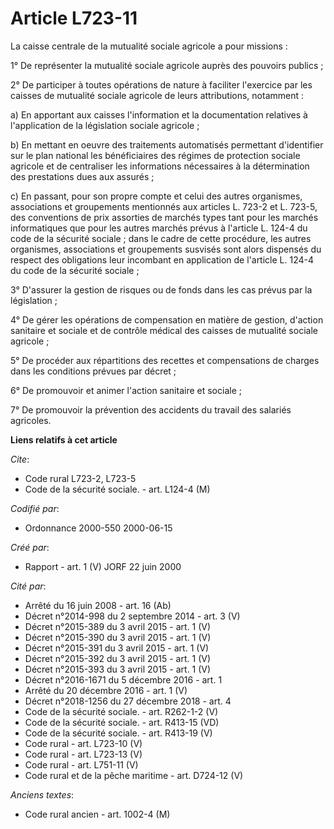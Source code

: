 # Article L723-11

La caisse centrale de la mutualité sociale agricole a pour missions :

1° De représenter la mutualité sociale agricole auprès des pouvoirs publics ;

2° De participer à toutes opérations de nature à faciliter l'exercice par les caisses de mutualité sociale agricole de leurs
attributions, notamment :

a) En apportant aux caisses l'information et la documentation relatives à l'application de la législation sociale agricole ;

b) En mettant en oeuvre des traitements automatisés permettant d'identifier sur le plan national les bénéficiaires des
régimes de protection sociale agricole et de centraliser les informations nécessaires à la détermination des prestations dues
aux assurés ;

c) En passant, pour son propre compte et celui des autres organismes, associations et groupements mentionnés aux articles L.
723-2 et L. 723-5, des conventions de prix assorties de marchés types tant pour les marchés informatiques que pour les autres
marchés prévus à l'article L. 124-4 du code de la sécurité sociale ; dans le cadre de cette procédure, les autres organismes,
associations et groupements susvisés sont alors dispensés du respect des obligations leur incombant en application de
l'article L. 124-4 du code de la sécurité sociale ;

3° D'assurer la gestion de risques ou de fonds dans les cas prévus par la législation ;

4° De gérer les opérations de compensation en matière de gestion, d'action sanitaire et sociale et de contrôle médical des
caisses de mutualité sociale agricole ;

5° De procéder aux répartitions des recettes et compensations de charges dans les conditions prévues par décret ;

6° De promouvoir et animer l'action sanitaire et sociale ;

7° De promouvoir la prévention des accidents du travail des salariés agricoles.

**Liens relatifs à cet article**

_Cite_:

  - Code rural L723-2, L723-5
  - Code de la sécurité sociale. - art. L124-4 (M)

_Codifié par_:

  - Ordonnance 2000-550 2000-06-15

_Créé par_:

  - Rapport - art. 1 (V) JORF 22 juin 2000

_Cité par_:

  - Arrêté du 16 juin 2008 - art. 16 (Ab)
  - Décret n°2014-998 du 2 septembre 2014 - art. 3 (V)
  - Décret n°2015-389 du 3 avril 2015 - art. 1 (V)
  - Décret n°2015-390 du 3 avril 2015 - art. 1 (V)
  - Décret n°2015-391 du 3 avril 2015 - art. 1 (V)
  - Décret n°2015-392 du 3 avril 2015 - art. 1 (V)
  - Décret n°2015-393 du 3 avril 2015 - art. 1 (V)
  - Décret n°2016-1671 du 5 décembre 2016 - art. 1
  - Arrêté du 20 décembre 2016 - art. 1 (V)
  - Décret n°2018-1256 du 27 décembre 2018 - art. 4
  - Code de la sécurité sociale. - art. R262-1-2 (V)
  - Code de la sécurité sociale. - art. R413-15 (VD)
  - Code de la sécurité sociale. - art. R413-19 (V)
  - Code rural - art. L723-10 (V)
  - Code rural - art. L723-13 (V)
  - Code rural - art. L751-11 (V)
  - Code rural et de la pêche maritime - art. D724-12 (V)

_Anciens textes_:

  - Code rural ancien - art. 1002-4 (M)
